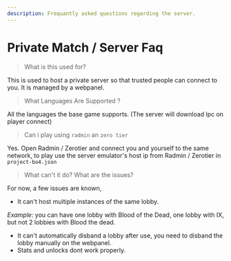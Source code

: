 ```yaml
---
description: Frequantly asked questions regarding the server.
---
```


# Private Match / Server Faq

> What is this used for?

This is used to host a private server so that trusted people can connect to you. It is managed by a webpanel.

> What Languages Are Supported ?

All the languages the base game supports. (The server will download lpc on player connect)

> Can i play using `radmin` an `zero tier`

Yes. Open Radmin / Zerotier and connect you and yourself to the same network, to play use the server emulator's host ip from Radmin / Zerotier in `project-bo4.json`

> What can't it do? What are the issues?

For now, a few issues are known,

* It can't host multiple instances of the same lobby.

_Example_: you can have one lobby with Blood of the Dead, one lobby with IX, but not 2 lobbies with Blood the dead.

* It can't automatically disband a lobby after use, you need to disband the lobby manually on the webpanel.
* Stats and unlocks dont work properly.

